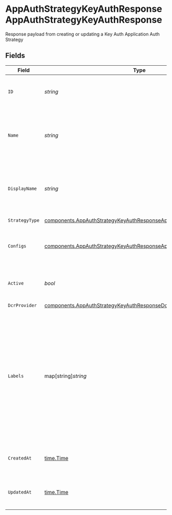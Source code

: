 # AppAuthStrategyKeyAuthResponseAppAuthStrategyKeyAuthResponse

Response payload from creating or updating a Key Auth Application Auth Strategy


## Fields

| Field                                                                                                                                                                                                                             | Type                                                                                                                                                                                                                              | Required                                                                                                                                                                                                                          | Description                                                                                                                                                                                                                       | Example                                                                                                                                                                                                                           |
| --------------------------------------------------------------------------------------------------------------------------------------------------------------------------------------------------------------------------------- | --------------------------------------------------------------------------------------------------------------------------------------------------------------------------------------------------------------------------------- | --------------------------------------------------------------------------------------------------------------------------------------------------------------------------------------------------------------------------------- | --------------------------------------------------------------------------------------------------------------------------------------------------------------------------------------------------------------------------------- | --------------------------------------------------------------------------------------------------------------------------------------------------------------------------------------------------------------------------------- |
| `ID`                                                                                                                                                                                                                              | *string*                                                                                                                                                                                                                          | :heavy_check_mark:                                                                                                                                                                                                                | Contains a unique identifier used for this resource.                                                                                                                                                                              | 5f9fd312-a987-4628-b4c5-bb4f4fddd5f7                                                                                                                                                                                              |
| `Name`                                                                                                                                                                                                                            | *string*                                                                                                                                                                                                                          | :heavy_check_mark:                                                                                                                                                                                                                | The name of the auth strategy. This is used to identify the auth strategy in the Konnect UI.<br/>                                                                                                                                 |                                                                                                                                                                                                                                   |
| `DisplayName`                                                                                                                                                                                                                     | *string*                                                                                                                                                                                                                          | :heavy_check_mark:                                                                                                                                                                                                                | The display name of the Auth strategy. This is used to identify the Auth strategy in the Portal UI.<br/>                                                                                                                          |                                                                                                                                                                                                                                   |
| `StrategyType`                                                                                                                                                                                                                    | [components.AppAuthStrategyKeyAuthResponseAppAuthStrategyStrategyType](../../models/components/appauthstrategykeyauthresponseappauthstrategystrategytype.md)                                                                      | :heavy_check_mark:                                                                                                                                                                                                                | N/A                                                                                                                                                                                                                               |                                                                                                                                                                                                                                   |
| `Configs`                                                                                                                                                                                                                         | [components.AppAuthStrategyKeyAuthResponseAppAuthStrategyConfigs](../../models/components/appauthstrategykeyauthresponseappauthstrategyconfigs.md)                                                                                | :heavy_check_mark:                                                                                                                                                                                                                | JSON-B object containing the configuration for the Key Auth strategy                                                                                                                                                              |                                                                                                                                                                                                                                   |
| `Active`                                                                                                                                                                                                                          | *bool*                                                                                                                                                                                                                            | :heavy_check_mark:                                                                                                                                                                                                                | At least one published entity is using this auth strategy.                                                                                                                                                                        |                                                                                                                                                                                                                                   |
| `DcrProvider`                                                                                                                                                                                                                     | [components.AppAuthStrategyKeyAuthResponseDcrProvider](../../models/components/appauthstrategykeyauthresponsedcrprovider.md)                                                                                                      | :heavy_check_mark:                                                                                                                                                                                                                | N/A                                                                                                                                                                                                                               |                                                                                                                                                                                                                                   |
| `Labels`                                                                                                                                                                                                                          | map[string]*string*                                                                                                                                                                                                               | :heavy_check_mark:                                                                                                                                                                                                                | Labels store metadata of an entity that can be used for filtering an entity list or for searching across entity types. <br/><br/>Keys must be of length 1-63 characters, and cannot start with "kong", "konnect", "mesh", "kic", or "_".<br/> | {<br/>"env": "test"<br/>}                                                                                                                                                                                                         |
| `CreatedAt`                                                                                                                                                                                                                       | [time.Time](https://pkg.go.dev/time#Time)                                                                                                                                                                                         | :heavy_check_mark:                                                                                                                                                                                                                | An ISO-8601 timestamp representation of entity creation date.                                                                                                                                                                     | 2022-11-04T20:10:06.927Z                                                                                                                                                                                                          |
| `UpdatedAt`                                                                                                                                                                                                                       | [time.Time](https://pkg.go.dev/time#Time)                                                                                                                                                                                         | :heavy_check_mark:                                                                                                                                                                                                                | An ISO-8601 timestamp representation of entity update date.                                                                                                                                                                       | 2022-11-04T20:10:06.927Z                                                                                                                                                                                                          |